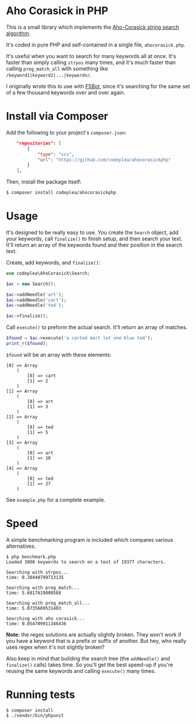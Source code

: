 
# Aho Corasick in PHP

This is a small library which implements the [Aho-Corasick string
search
algorithm](https://en.wikipedia.org/wiki/Aho%E2%80%93Corasick_algorithm).

It's coded in pure PHP and self-contained in a single file, `ahocorasick.php`.

It's useful when you want to search for many keywords all at once. It's faster
than simply calling `strpos` many times, and it's much faster than calling
`preg_match_all` with something like `/keyword1|keyword2|...|keywordn/`.

I originally wrote this to use with [F5Bot](https://f5bot.com), since it's
searching for the same set of a few thousand keywords over and over again.

# Install via Composer

Add the following to your project's `composer.json`:

```json
    "repositories": [
        {
            "type": "vcs",
            "url": "https://github.com/codeplea/ahocorasickphp"
        }
    ],
```

Then, install the package itself:

```bash
$ composer install codeplea/ahocorasickphp
```

# Usage

It's designed to be really easy to use. You create the `Search` object,
add your keywords, call `finalize()` to finish setup, and then search your
text. It'll return an array of the keywords found and their position in the
search text.

Create, add keywords, and `finalize()`:

```php
use codeplea\AhoCorasick\Search;

$ac = new Search();

$ac->addNeedle('art');
$ac->addNeedle('cart');
$ac->addNeedle('ted');

$ac->finalize();

```

Call `execute()` to preform the actual search. It'll return an array of matches.

```php
$found = $ac->execute('a carted mart lot one blue ted');
print_r($found);
```

`$found` will be an array with these elements:

```
[0] => Array
    (
        [0] => cart
        [1] => 2
    )
[1] => Array
    (
        [0] => art
        [1] => 3
    )
[2] => Array
    (
        [0] => ted
        [1] => 5
    )
[3] => Array
    (
        [0] => art
        [1] => 10
    )
[4] => Array
    (
        [0] => ted
        [1] => 27
    )
```

See `example.php` for a complete example.

# Speed

A simple benchmarking program is included which compares various alternatives.

```
$ php benchmark.php
Loaded 3000 keywords to search on a text of 19377 characters.

Searching with strpos...
time: 0.38440799713135

Searching with preg_match...
time: 5.6817619800568

Searching with preg_match_all...
time: 5.0735609531403

Searching with aho corasick...
time: 0.054709911346436

```

**Note:** the regex solutions are actually slightly broken. They won't work if you
have a keyword that is a prefix or suffix of another. But hey, who really uses
regex when it's not slightly broken?

Also keep in mind that building the search tree (the `addNeedle()` and
`finalize()` calls) takes time. So you'll get the best speed-up if you're
reusing the same keywords and calling `execute()` many times.

# Running tests

```$php
$ composer install
$ ./vendor/bin/phpunit
```
